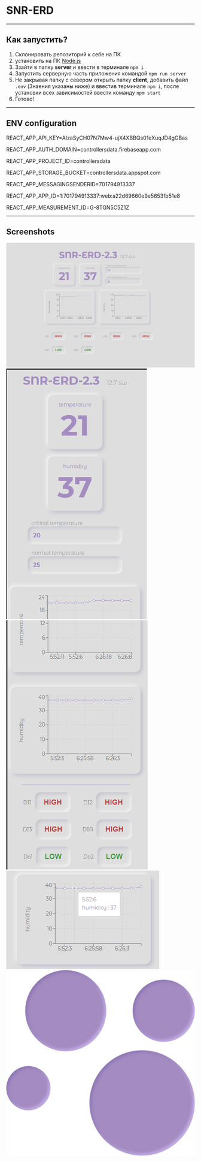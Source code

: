 # SNR-ERD

---

## Как запустить?
1. Склонировать репозиторий к себе на ПК
2. установить на ПК [Node.js](https://nodejs.org/en)
3. 3зайти в папку **server** и ввести в терминале `npm i`
4. Запустить серверную часть приложения командой `npm run server`
5. Не закрывая папку с севером открыть папку **client**, добавить файл `.env` (Знаения указаны ниже) и ввестив терминале `npm i`, после установки всех зависимостей ввести команду `npm start`
6. Готово!

---
## ENV configuration

REACT_APP_API_KEY=AIzaSyCH07N7Mw4-ujX4XBBQs01eXuqJD4gGBas

REACT_APP_AUTH_DOMAIN=controllersdata.firebaseapp.com

REACT_APP_PROJECT_ID=controllersdata

REACT_APP_STORAGE_BUCKET=controllersdata.appspot.com

REACT_APP_MESSAGINGSENDERID=701794913337

REACT_APP_APP_ID=1:701794913337:web:a22d69660e9e5653fb51e8

REACT_APP_MEASUREMENT_ID=G-8TGN5C5Z1Z

---

## Screenshots
![Дескторпная версия](https://github.com/flogea/SNR-ERD/blob/main/screenshots/snr-main.png)
![Мобильная версия](https://github.com/flogea/SNR-ERD/blob/main/screenshots/snr-phone.png)
![Мобильная версия](https://github.com/flogea/SNR-ERD/blob/main/screenshots/snr-phone-2.png)
![график полученных данных](https://github.com/flogea/SNR-ERD/blob/main/screenshots/snr-chart.png)
![Лого](https://github.com/flogea/SNR-ERD/blob/main/screenshots/logo.png)
